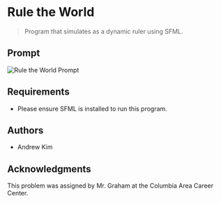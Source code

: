 # Rule the World

> Program that simulates as a dynamic ruler using SFML.

## Prompt

![Rule the World Prompt](https://github.com/ahkim3/Curved-Lab/blob/main/Rule%20the%20World%20Prompt.png?raw=true "Prompt")

## Requirements
- Please ensure SFML is installed to run this program.

## Authors
- Andrew Kim

## Acknowledgments

This problem was assigned by Mr. Graham at the Columbia Area Career Center.
